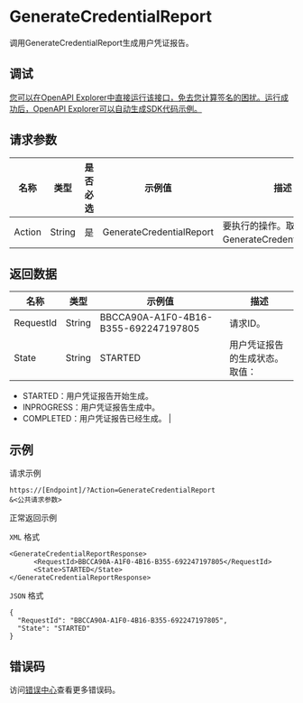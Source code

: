 # GenerateCredentialReport

调用GenerateCredentialReport生成用户凭证报告。

## 调试

[您可以在OpenAPI Explorer中直接运行该接口，免去您计算签名的困扰。运行成功后，OpenAPI Explorer可以自动生成SDK代码示例。](https://api.aliyun.com/#product=Ims&api=GenerateCredentialReport&type=RPC&version=2019-08-15)

## 请求参数

|名称|类型|是否必选|示例值|描述|
|--|--|----|---|--|
|Action|String|是|GenerateCredentialReport|要执行的操作。取值：GenerateCredentialReport。 |

## 返回数据

|名称|类型|示例值|描述|
|--|--|---|--|
|RequestId|String|BBCCA90A-A1F0-4B16-B355-692247197805|请求ID。 |
|State|String|STARTED|用户凭证报告的生成状态。取值：

 -   STARTED：用户凭证报告开始生成。
-   INPROGRESS：用户凭证报告生成中。
-   COMPLETED：用户凭证报告已经生成。 |

## 示例

请求示例

```
https://[Endpoint]/?Action=GenerateCredentialReport
&<公共请求参数>
```

正常返回示例

`XML` 格式

```
<GenerateCredentialReportResponse>
	  <RequestId>BBCCA90A-A1F0-4B16-B355-692247197805</RequestId>
	  <State>STARTED</State>
</GenerateCredentialReportResponse>
```

`JSON` 格式

```
{
  "RequestId": "BBCCA90A-A1F0-4B16-B355-692247197805",
  "State": "STARTED"
}
```

## 错误码

访问[错误中心](https://error-center.alibabacloud.com/status/product/Ims)查看更多错误码。

